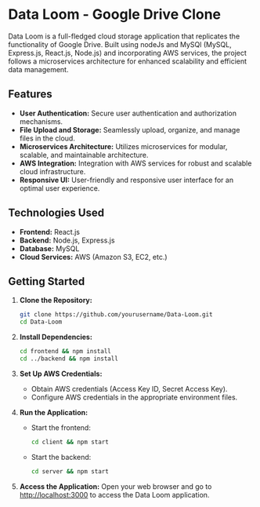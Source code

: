 # Data Loom - Google Drive Clone

Data Loom is a full-fledged cloud storage application that replicates the functionality of Google Drive. Built using nodeJs and MySQl (MySQL, Express.js, React.js, Node.js) and incorporating AWS services, the project follows a microservices architecture for enhanced scalability and efficient data management.

## Features

- **User Authentication:** Secure user authentication and authorization mechanisms.
- **File Upload and Storage:** Seamlessly upload, organize, and manage files in the cloud.
- **Microservices Architecture:** Utilizes microservices for modular, scalable, and maintainable architecture.
- **AWS Integration:** Integration with AWS services for robust and scalable cloud infrastructure.
- **Responsive UI:** User-friendly and responsive user interface for an optimal user experience.

## Technologies Used

- **Frontend:** React.js
- **Backend:** Node.js, Express.js
- **Database:** MySQL
- **Cloud Services:** AWS (Amazon S3, EC2, etc.)

## Getting Started

1. **Clone the Repository:**
   ```bash
   git clone https://github.com/yourusername/Data-Loom.git
   cd Data-Loom
   ```

2. **Install Dependencies:**
   ```bash
   cd frontend && npm install
   cd ../backend && npm install
   ```

3. **Set Up AWS Credentials:**
   - Obtain AWS credentials (Access Key ID, Secret Access Key).
   - Configure AWS credentials in the appropriate environment files.

4. **Run the Application:**
   - Start the frontend:
     ```bash
     cd client && npm start
     ```
   - Start the backend:
     ```bash
     cd server && npm start
     ```

5. **Access the Application:**
   Open your web browser and go to [http://localhost:3000](http://localhost:3000) to access the Data Loom application.
